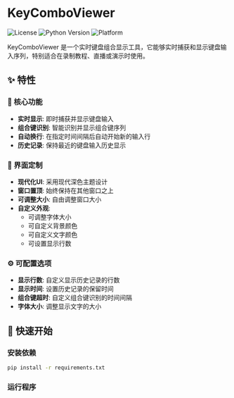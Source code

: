 # KeyComboViewer

![License](https://img.shields.io/badge/license-MIT-blue.svg)
![Python Version](https://img.shields.io/badge/python-3.6%2B-blue)
![Platform](https://img.shields.io/badge/platform-Windows%20%7C%20macOS%20%7C%20Linux-lightgrey)

KeyComboViewer 是一个实时键盘组合显示工具，它能够实时捕获和显示键盘输入序列，特别适合在录制教程、直播或演示时使用。

## ✨ 特性

### 🎯 核心功能
- **实时显示**: 即时捕获并显示键盘输入
- **组合键识别**: 智能识别并显示组合键序列
- **自动换行**: 在指定时间间隔后自动开始新的输入行
- **历史记录**: 保持最近的键盘输入历史显示

### 🎨 界面定制
- **现代化UI**: 采用现代深色主题设计
- **窗口置顶**: 始终保持在其他窗口之上
- **可调整大小**: 自由调整窗口大小
- **自定义外观**: 
  - 可调整字体大小
  - 可自定义背景颜色
  - 可自定义文字颜色
  - 可设置显示行数

### ⚙️ 可配置选项
- **显示行数**: 自定义显示历史记录的行数
- **显示时间**: 设置历史记录的保留时间
- **组合键超时**: 自定义组合键识别的时间间隔
- **字体大小**: 调整显示文字的大小

## 🚀 快速开始

### 安装依赖
```bash
pip install -r requirements.txt
```

### 运行程序